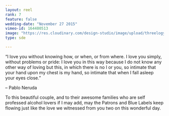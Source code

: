 ```yaml
---
layout: reel
rank: 7
feature: false
wedding-date: "November 27 2015"
vimeo-id: 164400513
image: "https://res.cloudinary.com/design-studio/image/upload/threelogy/leo_marga.jpg"
type: sde

---
```


“I love you without knowing how, or when, or from where. I love you simply, without problems or pride: I love you in this way because I do not know any other way of loving but this, in which there is no I or you, so intimate that your hand upon my chest is my hand, so intimate that when I fall asleep your eyes close.”

– Pablo Neruda

To this beautiful couple, and to their awesome families who are self professed alcohol lovers if I may add, may the Patrons and Blue Labels keep flowing just like the love we witnessed from you two on this wonderful day.
